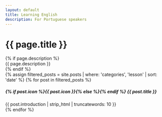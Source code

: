 ```yaml
---
layout: default
title: Learning English
description: For Portuguese speakers
---
```

<div class="page-header theme-bg-dark py-5 text-center position-relative">
    <div class="theme-bg-shapes-right"></div>
    <div class="theme-bg-shapes-left"></div>
    <div class="container">
        <h1 class="page-heading single-col-max mx-auto">{{ page.title }}</h1>
        {% if page.description %}<div class="page-intro single-col-max mx-auto">{{ page.description }}</div>{% endif %}
    </div>
</div>

<div class="page-content">
        <div class="container">
            <div class="docs-overview py-5">
                <div class="row justify-content-center">
                    {% assign filtered_posts = site.posts | where: 'categories', 'lesson' | sort: 'date' %}
                    {% for post in filtered_posts %}
                    <div class="col-12 col-lg-4 py-3">
                        <div class="card shadow-sm">
                            <div class="card-body">
                                <h5 class="card-title mb-3">
                                    <span class="theme-icon-holder card-icon-holder mr-2">
                                        {% if post.icon %}{{ post.icon }}{% else %}<i class="fas fa-map-signs"></i>{% endif %}
                                    </span><!--//card-icon-holder-->
                                    <span class="card-title-text">{{ post.title }}</span>
                                </h5>
                                <div class="card-text">
                                    {{ post.introduction | strip_html | truncatewords: 10 }}
                                </div>
                                <a class="card-link-mask" href="/learn#{{ post.article_id }}"></a>
                            </div><!--//card-body-->
                        </div><!--//card-->
                    </div><!--//col-->
                    {% endfor %}
                </div><!--//row-->
            </div><!--//container-->
        </div>
    </div>
